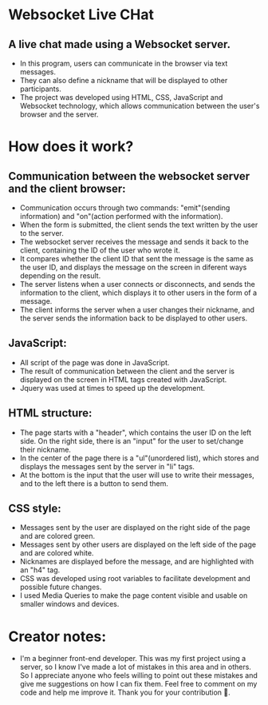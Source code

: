 
# Websocket Live CHat

## A live chat made using a Websocket server.

- In this program, users can communicate in the browser via text messages.
- They can also define a nickname that will be displayed to other participants.
- The project was developed using HTML, CSS, JavaScript and Websocket technology, which allows communication between the user's browser and the server.


# How does it work?

## Communication between the websocket server and the client browser:
* Communication occurs through two commands: "emit"(sending information) and "on"(action performed with the information).
* When the form is submitted, the client sends the text written by the user to the server.
* The websocket server receives the message and sends it back to the client, containing the ID of the user who wrote it.
* It compares whether the client ID that sent the message is the same as the user ID, and displays the message on the screen in diferent ways depending on the result.
* The server listens when a user connects or disconnects, and sends the information to the client, which displays it to other users in the form of a message.
* The client informs the server when a user changes their nickname, and the server sends the information back to be displayed to other users.

## JavaScript:
* All script of the page was done in JavaScript.
* The result of communication between the client and the server is displayed on the screen in HTML tags created with JavaScript.
* Jquery was used at times to speed up the development.

## HTML structure:
* The page starts with a "header", which contains the user ID on the left side. On the right side, there is an "input" for the user to set/change their nickname.
* In the center of the page there is a "ul"(unordered list), which stores and displays the messages sent by the server in "li" tags.
* At the bottom is the input that the user will use to write their messages, and to the left there is a button to send them.

## CSS style:
* Messages sent by the user are displayed on the right side of the page and are colored green.
* Messages sent by other users are displayed on the left side of the page and are colored white.
* Nicknames are displayed before the message, and are highlighted with an "h4" tag.
* CSS was developed using root variables to facilitate development and possible future changes.
* I used Media Queries to make the page content visible and usable on smaller windows and devices.


# Creator notes:
- I'm a beginner front-end developer. This was my first project using a server, so I know I've made a lot of mistakes in this area and in others. So I appreciate anyone who feels willing to point out these mistakes and give me suggestions on how I can fix them. Feel free to comment on my code and help me improve it.
Thank you for your contribution 💜. 
